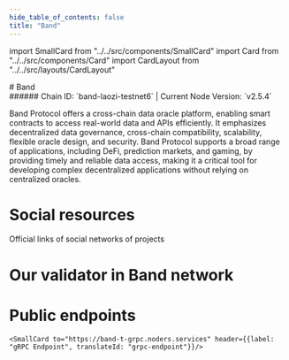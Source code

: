 ```yaml
---
hide_table_of_contents: false
title: "Band"
---
```


import SmallCard from "../../src/components/SmallCard"
import Card from "../../src/components/Card"
import CardLayout from "../../src/layouts/CardLayout"

<div class="h1-with-icon icon-band">
# Band
</div>
###### Chain ID: `band-laozi-testnet6` | Current Node Version: `v2.5.4`


Band Protocol offers a cross-chain data oracle platform, enabling smart contracts to access real-world data and APIs efficiently. It emphasizes decentralized data governance, cross-chain compatibility, scalability, flexible oracle design, and security. Band Protocol supports a broad range of applications, including DeFi, prediction markets, and gaming, by providing timely and reliable data access, making it a critical tool for developing complex decentralized applications without relying on centralized oracles.

# Social resources
Official links of social networks of projects

<CardLayout autoFitEnabled={false}>
    <SmallCard to="https://www.bandprotocol.com/" header={{label: "Website", translateId: "social-telegram"}} iconPath="img/website-icon.svg"/>
    <SmallCard to="https://github.com/bandprotocol/chain" header={{label: "GitHub", translateId: "social-telegram"}} iconPath="img/github-icon.svg"/>
    <SmallCard to="https://discord.com/invite/3t4bsY7" header={{label: "Discord", translateId: "social-telegram"}} iconPath="img/discord-icon.svg"/>
    <SmallCard to="https://twitter.com/BandProtocol" header={{label: "X", translateId: "social-telegram"}} iconPath="img/x-icon.svg"/>
    <SmallCard to="https://t.me/bandprotocol" header={{label: "Telegram", translateId: "social-telegram"}} iconPath="img/telegram-icon.svg"/>
</CardLayout>

# Our validator in Band network

<CardLayout autoFitEnabled={true}>
    <Card
        to="https://laozi-testnet6.cosmoscan.io/validator/bandvaloper1wy08smy5xpwrm3xju7z9usnat90vvp39etv7gh#reports"
        header={{
            label: "[NODERS]TEAM",
            translateId: "development-setup",
        }}
        body={{
            label: "Trusted blockchain validator",
        }}
        iconPath="img/kotlin-icon.svg"
    />
</CardLayout>

# Public endpoints

<CardLayout autoFitEnabled={true}>
    <SmallCard to="https://band-t-rpc.noders.services" header={{label: "RPC Endpoint", translateId: "rpc-endpoint"}}/>
    <SmallCard to="https://band-t-api.noders.services" header={{label: "API Endpoint", translateId: "api-endpoint"}}/>
    
    <SmallCard to="https://band-t-grpc.noders.services" header={{label: "gRPC Endpoint", translateId: "grpc-endpoint"}}/>
</CardLayout>
